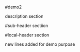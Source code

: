#demo2

description section

#sub-header sectiion

#local-header section

new lines added for demo purpose
